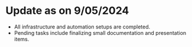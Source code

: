 # Update as on 9/05/2024

- All infrastructure and automation setups are completed.
- Pending tasks include finalizing small documentation and presentation items.
